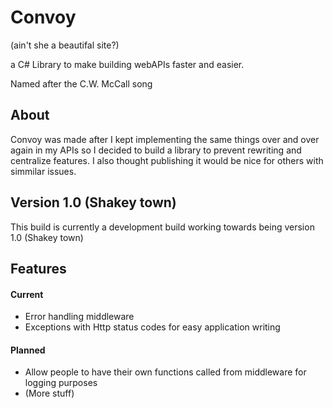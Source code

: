 # Convoy 
(ain't she a beautifal site?)

a C# Library to make building webAPIs faster and easier.

Named after the C.W. McCall song

## About
Convoy was made after I kept implementing the same things over and over again in my APIs so I decided to build a library to prevent rewriting and centralize features. I also thought publishing it would be nice for others with simmilar issues.

## Version 1.0 (Shakey town)
This build is currently a development build working towards being version 1.0 (Shakey town)

## Features

#### Current
- Error handling middleware
- Exceptions with Http status codes for easy application writing

#### Planned
- Allow people to have their own functions called from middleware for logging purposes
- (More stuff)
